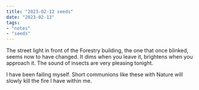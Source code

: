```yaml
---
title: "2023-02-12 seeds"
date: "2023-02-13"
tags:
- "notes"
- "seeds"
---
```


The street light in front of the Forestry building, the one that once blinked, seems now to have changed. It dims when you leave it, brightens when you approach it. The sound of insects are very pleasing tonight.

I have been failing myself. Short communions like these with Nature will slowly kill the fire I have within me.